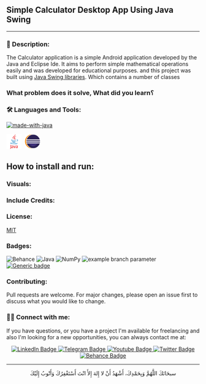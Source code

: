 ## Simple Calculator Desktop App Using Java Swing
---
### 📝 Description: 
The Calculator application is a simple Android application developed by the Java and Eclipse Ide. It aims to perform simple mathematical operations easily and was developed for educational purposes. and this project was built using [Java Swing libraries](https://docs.oracle.com/javase/7/docs/api/javax/swing/package-summary.html). Which contains a number of classes 
 
### What problem does it solve, What did you learn؟

### 🛠️ Languages and Tools:
[![made-with-java](https://img.shields.io/badge/Made%20with-Java%20Swing-1f425f.svg)](https://www.java.com)
<div>
  <img src="https://github.com/devicons/devicon/blob/master/icons/java/java-original-wordmark.svg" title="Java" alt="Java" width="40" height="40"/>&nbsp;
  <img src="https://github.com/devicons/devicon/blob/master/icons/eclipse/eclipse-original.svg" title="Eclipse" **alt="Eclipse" width="40" height="40"/>
</div>

## How to install and run:

### Visuals:

### Include Credits:

### License:
[MIT](https://choosealicense.com/licenses/mit/)

### Badges:
![Behance](https://img.shields.io/badge/Behance-1769ff?style=for-the-badge&logo=behance&logoColor=white)
![Java](https://img.shields.io/badge/java-%23ED8B00.svg?style=for-the-badge&logo=openjdk&logoColor=black)
![NumPy](https://img.shields.io/badge/numpy-%23013243.svg?style=for-the-badge&logo=numpy&logoColor=white)
![example branch parameter](https://github.com/github/docs/actions/workflows/main.yml/badge.svg?branch=feature-1)
[![Generic badge](https://img.shields.io/badge/Java_Version-Java_1.8-<yellow>.svg)](https://shields.io/)

### Contributing:
Pull requests are welcome. For major changes, please open an issue first to discuss what you would like to change.

### 🙋‍♂️ Connect with me:
If you have questions, or you have a project I'm available for freelancing and also I'm looking for a new opportunities, you can always contact me at:
<div id="badges" align="center">
  <a href="https://www.linkedin.com/in/AbikoAzh">
    <img src="https://img.shields.io/badge/LinkedIn-blue?style=for-the-badge&logo=linkedin&logoColor=white" alt="LinkedIn Badge"/>
  </a>
    <a href="https://t.me/abikoazh">
    <img src="https://img.shields.io/badge/Telegram-blue?style=for-the-badge&logo=github&logoColor=white" alt="Telegram Badge"/>
  </a>
  <a href="https://www.youtube.com/">
    <img src="https://img.shields.io/badge/YouTube-red?style=for-the-badge&logo=youtube&logoColor=white" alt="Youtube Badge"/>
  </a>
  <a href="https://twitter.com/@abikoazh">
    <img src="https://img.shields.io/badge/Twitter-blue?style=for-the-badge&logo=twitter&logoColor=white" alt="Twitter Badge"/>
  </a>
  <a href="https://www.behance.net/AbikoAzh">
    <img src="https://img.shields.io/badge/Behance-blue?style=for-the-badge&logo=github&logoColor=white" alt="Behance Badge"/>
  </a> 
</div>

---
<div align="center">
    سبحَانَكَ اللَّهُمَّ وَبِحَمْدِكَ، أَشْهَدُ أَنْ لا إِلهَ إِلأَ انْتَ أَسْتَغْفِرُكَ وَأَتْوبُ إِلَيْكَ
</div>
